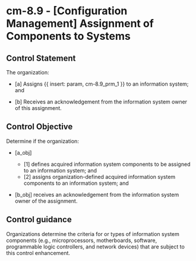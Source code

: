 # cm-8.9 - \[Configuration Management\] Assignment of Components to Systems

## Control Statement

The organization:

- \[a\] Assigns {{ insert: param, cm-8.9_prm_1 }} to an information system; and

- \[b\] Receives an acknowledgement from the information system owner of this assignment.

## Control Objective

Determine if the organization:

- \[a_obj\]

  - \[1\] defines acquired information system components to be assigned to an information system; and
  - \[2\] assigns organization-defined acquired information system components to an information system; and

- \[b_obj\] receives an acknowledgement from the information system owner of the assignment.

## Control guidance

Organizations determine the criteria for or types of information system components (e.g., microprocessors, motherboards, software, programmable logic controllers, and network devices) that are subject to this control enhancement.
